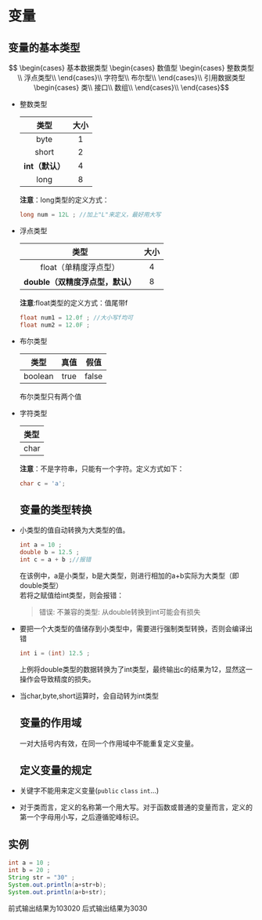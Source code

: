 # 变量

## 变量的基本类型
$$ \begin{cases} 
		基本数据类型
		\begin{cases}
		  数值型
		  \begin{cases}
		    整数类型 \\
		    浮点类型\\
		  \end{cases}\\ 
		  字符型\\
		布尔型\\
		\end{cases}\\
		引用数据类型
		\begin{cases}
		类\\
		接口\\
		数组\\
		\end{cases}\\			
	\end{cases}$$

* 整数类型

  | 类型 | 大小 |
  | :---: | :---: |
  | byte | 1 |
  | short | 2 |
  | **int（默认）** | 4 |
  | long | 8 |

  **注意**：long类型的定义方式：

  ```java
  long num = 12L ; //加上"L"来定义，最好用大写
  ```

* 浮点类型

  | 类型 | 大小 |
  | :---: | :---: |
  | float（单精度浮点型） | 4 |
  | **double（双精度浮点型，默认）** | 8 |

  **注意**:float类型的定义方式：值尾带f

  ```java
  float num1 = 12.0f ; //大小写f均可
  float num2 = 12.0F ;
  ```

* 布尔类型

  | 类型 | 真值 | 假值 |
  | :---: | :---: | :---: |
  | boolean | true | false |

  布尔类型只有两个值

* 字符类型

  | 类型 |
  | :--- |
  | char |

  **注意**：不是字符串，只能有一个字符。定义方式如下：

  ```java
  char c = 'a';
  ```

  ## 变量的类型转换

* 小类型的值自动转换为大类型的值。

  ```java
  int a = 10 ;
  double b = 12.5 ; 
  int c = a + b ;//报错
  ```

  在该例中，a是小类型，b是大类型，则进行相加的a+b实际为大类型（即double类型）  
  若将之赋值给int类型，则会报错：

  > 错误: 不兼容的类型: 从double转换到int可能会有损失

* 要把一个大类型的值储存到小类型中，需要进行强制类型转换，否则会编译出错

  ```java
  int i = (int) 12.5 ;
  ```

  上例将double类型的数据转换为了int类型，最终输出c的结果为12，显然这一操作会导致精度的损失。

* 当char,byte,short运算时，会自动转为int类型

  ## 变量的作用域
  一对大括号内有效，在同一个作用域中不能重复定义变量。
  
  ## 定义变量的规定
  
* 关键字不能用来定义变量(`public` `class` `int`...)
* 对于类而言，定义的名称第一个用大写。对于函数或普通的变量而言，定义的第一个字母用小写，之后遵循驼峰标识。
## 实例
```java
int a = 10 ;
int b = 20 ;
String str = "30" ;
System.out.println(a+str+b);
System.out.println(a+b+str);
```
前式输出结果为103020
后式输出结果为3030



